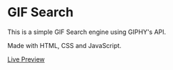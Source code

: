 # GIF Search

This is a simple GIF Search engine using GIPHY's API.

Made with HTML, CSS and JavaScript.

<a href="https://danielgrec.github.io/GIF-Search/">Live Preview</a>
